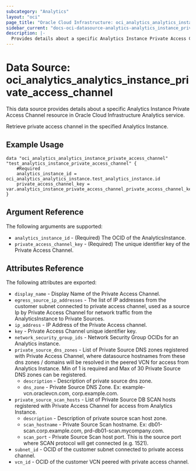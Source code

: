 ```yaml
---
subcategory: "Analytics"
layout: "oci"
page_title: "Oracle Cloud Infrastructure: oci_analytics_analytics_instance_private_access_channel"
sidebar_current: "docs-oci-datasource-analytics-analytics_instance_private_access_channel"
description: |-
  Provides details about a specific Analytics Instance Private Access Channel in Oracle Cloud Infrastructure Analytics service
---
```


# Data Source: oci_analytics_analytics_instance_private_access_channel
This data source provides details about a specific Analytics Instance Private Access Channel resource in Oracle Cloud Infrastructure Analytics service.

Retrieve private access channel in the specified Analytics Instance.


## Example Usage

```hcl
data "oci_analytics_analytics_instance_private_access_channel" "test_analytics_instance_private_access_channel" {
	#Required
	analytics_instance_id = oci_analytics_analytics_instance.test_analytics_instance.id
	private_access_channel_key = var.analytics_instance_private_access_channel_private_access_channel_key
}
```

## Argument Reference

The following arguments are supported:

* `analytics_instance_id` - (Required) The OCID of the AnalyticsInstance. 
* `private_access_channel_key` - (Required) The unique identifier key of the Private Access Channel. 


## Attributes Reference

The following attributes are exported:

* `display_name` - Display Name of the Private Access Channel. 
* `egress_source_ip_addresses` - The list of IP addresses from the customer subnet connected to private access channel, used as a source Ip by Private Access Channel for network traffic from the AnalyticsInstance to Private Sources. 
* `ip_address` - IP Address of the Private Access channel. 
* `key` - Private Access Channel unique identifier key. 
* `network_security_group_ids` - Network Security Group OCIDs for an Analytics instance. 
* `private_source_dns_zones` - List of Private Source DNS zones registered with Private Access Channel, where datasource hostnames from these dns zones / domains will be resolved in the peered VCN for access from Analytics Instance. Min of 1 is required and Max of 30 Private Source DNS zones can be registered. 
	* `description` - Description of private source dns zone. 
	* `dns_zone` - Private Source DNS Zone. Ex: example-vcn.oraclevcn.com, corp.example.com. 
* `private_source_scan_hosts` - List of Private Source DB SCAN hosts registered with Private Access Channel for access from Analytics Instance. 
	* `description` - Description of private source scan host zone. 
	* `scan_hostname` - Private Source Scan hostname. Ex: db01-scan.corp.example.com, prd-db01-scan.mycompany.com. 
	* `scan_port` - Private Source Scan host port. This is the source port where SCAN protocol will get connected (e.g. 1521). 
* `subnet_id` - OCID of the customer subnet connected to private access channel. 
* `vcn_id` - OCID of the customer VCN peered with private access channel. 

